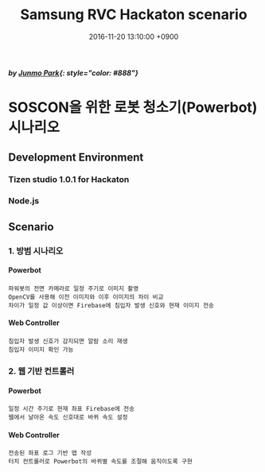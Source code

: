 ﻿---
layout: post
title:  "Samsung RVC Hackaton scenario"
date:   2016-11-20 13:10:00 +0900
categories: tizen powerbot
---

##### *by [Junmo Park](https://github.com/junmohi)*{: style="color: #888"}

# SOSCON을 위한 로봇 청소기(Powerbot) 시나리오

## Development Environment

### Tizen studio 1.0.1 for Hackaton
### Node.js


## Scenario

### 1. 방범 시나리오

#### Powerbot
```
파워봇의 전면 카메라로 일정 주기로 이미지 촬영
OpenCV를 사용해 이전 이미지와 이후 이미지의 차이 비교
차이가 일정 값 이상이면 Firebase에 침입자 발생 신호와 현재 이미지 전송
```

#### Web Controller
```
침입자 발생 신호가 감지되면 알람 소리 재생
침입자 이미지 확인 가능
```


### 2. 웹 기반 컨트롤러

#### Powerbot
```
일정 시간 주기로 현재 좌표 Firebase에 전송
웹에서 날아온 속도 신호대로 바퀴 속도 설정
```

#### Web Controller
```
전송된 좌표 로그 기반 맵 작성
터치 컨트롤러로 Powerbot의 바퀴별 속도를 조절해 움직이도록 구현
```
